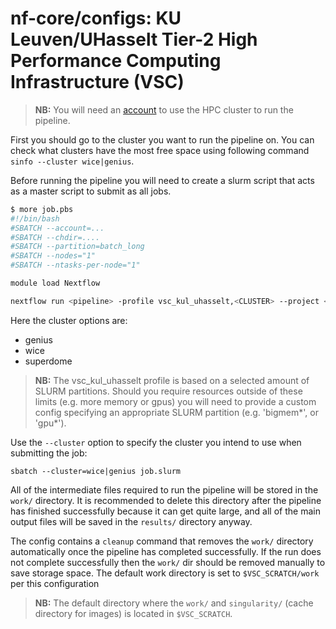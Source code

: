 # nf-core/configs: KU Leuven/UHasselt Tier-2 High Performance Computing Infrastructure (VSC)

> **NB:** You will need an [account](https://docs.vscentrum.be/en/latest/access/getting_access.html#required-steps-to-get-access) to use the HPC cluster to run the pipeline.

First you should go to the cluster you want to run the pipeline on. You can check what clusters have the most free space using following command `sinfo --cluster wice|genius`.

Before running the pipeline you will need to create a slurm script that acts as a master script to submit as all jobs.

```bash
$ more job.pbs
#!/bin/bash
#SBATCH --account=...
#SBATCH --chdir=....
#SBATCH --partition=batch_long
#SBATCH --nodes="1"
#SBATCH --ntasks-per-node="1"

module load Nextflow

nextflow run <pipeline> -profile vsc_kul_uhasselt,<CLUSTER> --project <your-credential-acc> <Add your other parameters>
```

Here the cluster options are:

- genius
- wice
- superdome

> **NB:** The vsc_kul_uhasselt profile is based on a selected amount of SLURM partitions. Should you require resources outside of these limits (e.g. more memory or gpus) you will need to provide a custom config specifying an appropriate SLURM partition (e.g. 'bigmem*', or 'gpu*').

Use the `--cluster` option to specify the cluster you intend to use when submitting the job:

```shell
sbatch --cluster=wice|genius job.slurm 
```

All of the intermediate files required to run the pipeline will be stored in the `work/` directory. It is recommended to delete this directory after the pipeline has finished successfully because it can get quite large, and all of the main output files will be saved in the `results/` directory anyway.

The config contains a `cleanup` command that removes the `work/` directory automatically once the pipeline has completed successfully. If the run does not complete successfully then the `work/` dir should be removed manually to save storage space. The default work directory is set to `$VSC_SCRATCH/work` per this configuration

> **NB:** The default directory where the `work/` and `singularity/` (cache directory for images) is located in `$VSC_SCRATCH`.
